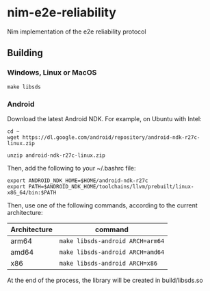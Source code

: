 # nim-e2e-reliability
Nim implementation of the e2e reliability protocol

## Building

### Windows, Linux or MacOS

```code
make libsds
```

### Android

Download the latest Android NDK. For example, on Ubuntu with Intel:

```code
cd ~
wget https://dl.google.com/android/repository/android-ndk-r27c-linux.zip
```
```code
unzip android-ndk-r27c-linux.zip
```

Then, add the following to your ~/.bashrc file:
```code
export ANDROID_NDK_HOME=$HOME/android-ndk-r27c
export PATH=$ANDROID_NDK_HOME/toolchains/llvm/prebuilt/linux-x86_64/bin:$PATH
```

Then, use one of the following commands, according to the current architecture:

| Architecture | command |
| ------------ | ------- |
| arm64 | `make libsds-android ARCH=arm64` |
| amd64 | `make libsds-android ARCH=amd64` |
| x86 | `make libsds-android ARCH=x86` |

At the end of the process, the library will be created in build/libsds.so




